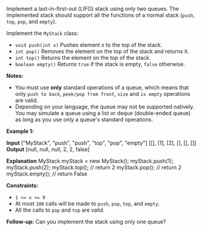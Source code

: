 
Implement a last-in-first-out (LIFO) stack using only two queues. The implemented stack should support all the functions of a normal stack (`push`,  `top`,  `pop`, and  `empty`).

Implement the  `MyStack`  class:

-   `void push(int x)`  Pushes element x to the top of the stack.
-   `int pop()`  Removes the element on the top of the stack and returns it.
-   `int top()`  Returns the element on the top of the stack.
-   `boolean empty()`  Returns  `true`  if the stack is empty,  `false`  otherwise.

**Notes:**

-   You must use  **only**  standard operations of a queue, which means that only  `push to back`,  `peek/pop from front`,  `size`  and  `is empty`  operations are valid.
-   Depending on your language, the queue may not be supported natively. You may simulate a queue using a list or deque (double-ended queue) as long as you use only a queue's standard operations.

**Example 1:**

**Input**
["MyStack", "push", "push", "top", "pop", "empty"]
[[], [1], [2], [], [], []]
**Output**
[null, null, null, 2, 2, false]

**Explanation**
MyStack myStack = new MyStack();
myStack.push(1);
myStack.push(2);
myStack.top(); // return 2
myStack.pop(); // return 2
myStack.empty(); // return False

**Constraints:**

-   `1 <= x <= 9`
-   At most  `100`  calls will be made to  `push`,  `pop`,  `top`, and  `empty`.
-   All the calls to  `pop`  and  `top`  are valid.

**Follow-up:**  Can you implement the stack using only one queue?